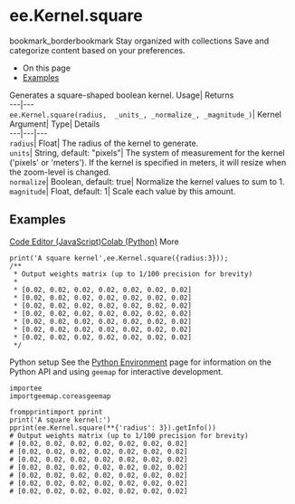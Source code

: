  
#  ee.Kernel.square 
bookmark_borderbookmark Stay organized with collections  Save and categorize content based on your preferences.
  * On this page
  * [Examples](https://developers.google.com/earth-engine/apidocs/ee-kernel-square#examples)


Generates a square-shaped boolean kernel. 
Usage| Returns  
---|---  
`ee.Kernel.square(radius,  _units_, _normalize_, _magnitude_)`| Kernel  
Argument| Type| Details  
---|---|---  
`radius`| Float| The radius of the kernel to generate.  
`units`| String, default: "pixels"| The system of measurement for the kernel ('pixels' or 'meters'). If the kernel is specified in meters, it will resize when the zoom-level is changed.  
`normalize`| Boolean, default: true| Normalize the kernel values to sum to 1.  
`magnitude`| Float, default: 1| Scale each value by this amount.  
## Examples
[Code Editor (JavaScript)](https://developers.google.com/earth-engine/apidocs/ee-kernel-square#code-editor-javascript-sample)[Colab (Python)](https://developers.google.com/earth-engine/apidocs/ee-kernel-square#colab-python-sample) More
```
print('A square kernel',ee.Kernel.square({radius:3}));
/**
 * Output weights matrix (up to 1/100 precision for brevity)
 *
 * [0.02, 0.02, 0.02, 0.02, 0.02, 0.02, 0.02]
 * [0.02, 0.02, 0.02, 0.02, 0.02, 0.02, 0.02]
 * [0.02, 0.02, 0.02, 0.02, 0.02, 0.02, 0.02]
 * [0.02, 0.02, 0.02, 0.02, 0.02, 0.02, 0.02]
 * [0.02, 0.02, 0.02, 0.02, 0.02, 0.02, 0.02]
 * [0.02, 0.02, 0.02, 0.02, 0.02, 0.02, 0.02]
 * [0.02, 0.02, 0.02, 0.02, 0.02, 0.02, 0.02]
 */
```
Python setup
See the [ Python Environment](https://developers.google.com/earth-engine/guides/python_install) page for information on the Python API and using `geemap` for interactive development.
```
importee
importgeemap.coreasgeemap
```
```
frompprintimport pprint
print('A square kernel:')
pprint(ee.Kernel.square(**{'radius': 3}).getInfo())
# Output weights matrix (up to 1/100 precision for brevity)
# [0.02, 0.02, 0.02, 0.02, 0.02, 0.02, 0.02]
# [0.02, 0.02, 0.02, 0.02, 0.02, 0.02, 0.02]
# [0.02, 0.02, 0.02, 0.02, 0.02, 0.02, 0.02]
# [0.02, 0.02, 0.02, 0.02, 0.02, 0.02, 0.02]
# [0.02, 0.02, 0.02, 0.02, 0.02, 0.02, 0.02]
# [0.02, 0.02, 0.02, 0.02, 0.02, 0.02, 0.02]
# [0.02, 0.02, 0.02, 0.02, 0.02, 0.02, 0.02]
```

